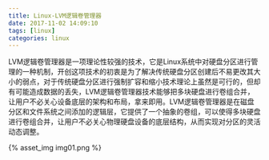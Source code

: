 ```yaml
---
title: Linux-LVM逻辑卷管理器
date: 2017-11-02 14:09:10
tags: [linux]
categories: linux
---
```


LVM逻辑卷管理器是一项理论性较强的技术，它是Linux系统中对硬盘分区进行管理的一种机制，开创这项技术的初衷是为了解决传统硬盘分区创建后不易更改其大小的弱点，对于传统硬盘分区进行强制扩容和缩小技术理论上虽然是可行的，但却有可能造成数据的丢失，LVM逻辑卷管理器技术能够把多块硬盘进行卷组合并，让用户不必关心设备底层的架构和布局，拿来即用。LVM逻辑卷管理器是在磁盘分区和文件系统之间添加的逻辑层，它提供了一个抽象的卷组，可以使得多块硬盘进行卷组合并，让用户不必关心物理硬盘设备的底层结构，从而实现对分区的灵活动态调整。

<!-- more -->

{% asset_img img01.png %}
